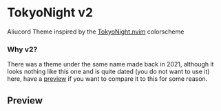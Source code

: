 # TokyoNight v2
Aliucord Theme inspired by the [TokyoNight.nvim](https://github.com/folke/tokyonight.nvim) colorscheme

### Why v2?
There was a theme under the same name made back in 2021, although it looks nothing like this one and is quite dated (you do not want to use it)
here, have a [preview](https://files.catbox.moe/4g977d.png)
if you want to compare it to this for some reason.

## Preview
